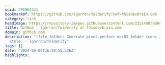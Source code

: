 ```yaml
---
uuid: 795984331
bookmarkOf: https://github.com/lgarron/folderify?ref=thisdevbrain.com
category: link
headImage: https://repository-images.githubusercontent.com/2321480/a8848300-24b1-11eb-81c8-53e4adcb5a92
title: GitHub - lgarron/folderify at thisdevbrain.com
domain: github.com
description: ":file_folder: Generate pixel-perfect macOS folder icons in the native
  style. - lgarron/folderify"
tags: []
date: '2024-06-04T16:50:55.536Z'
highlights: 
---
```




